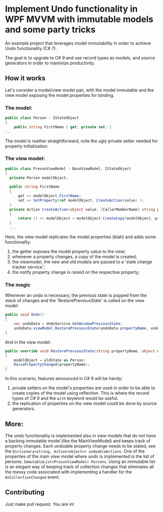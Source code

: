 # Implement Undo functionality in WPF MVVM with immutable models and some party tricks

An example project that leverages model immutability in order to achieve Undo functionality (C# 7).

The goal is to upgrate to C# 9 and use record types as models, and source generators in order to maximize productivity.

## How it works

Let's consider a model/view model pair, with the model immutable and the view model exposing the model properties for binding.

### The model:
```c#
public class Person : IStateObject
{
    public string FirstName { get; private set; }
...
```

The model is reather straightforward, note the ugly private setter needed for property initialization.

### The view model:
```c#
public class PresonViewModel : BaseViewModel, IStateObject
{
  private Person modelObject;
  
  public string FirstName 
  { 
      get => modelObject.FirstName; 
      set => SetProperty(ref modelObject, CreateAction(value) ); 
  }
  private Action CreateAction(object value, [CallerMemberName] string propertyName = null)
  {
      return () => modelObject = modelObject.CreateCopy(modelObject, propertyName, value) as Person;
  }
  ...
```

Here, the view model replicates the model properties (blah) and adds some functionality:

  1. the getter exposes the model property value to the view;
  2. whenever a property changes, a copy of the model is created;
  3. the viewmodel, the new and old models are passed to a 'state change tracker service';
  4. the notify property change is raised on the respective property;

### The magic

Whenever an undo is necessary, the previous state is popped from the stack of changes and the 'RestorePreviousState' is called on the view model:

```c#
public void Undo() 
{
    var undoData = UndoService.GetWindowPreviousState;
    undoData.viewModel.RestorePreviousState(undoData.propertyName, undoData.oldState, undoData.newState);
}
```

And in the view model:

```c#
public override void RestorePreviousState(string propertyName, object oldState, object newState)
{
    modelObject = oldState as Person;
    RaisePropertyChanged(propertyName);
}
```

In this scenario, features announced in C# 9 will be handy:

1. private setters on the model's properties are used in order to be able to create copies of the model using reflection. This is where the record types of C# 9 and the `with` keyword would be useful.
2. the replication of properties on the view model could be done by source generators.

## More:

The undo functionality is implemented also in view models that do not have a backing immutable model (like the MainViewModel) and keeps track of property changes. Each undoable property change needs to be stated, see the `Dictionary<string, Action<object>> undoableActions`. 
One of the properties of the main view model where undo is implemented is the list of persons: `ImmutableList<PresonViewModel> Persons`. Using an immutable list is an elegant way of keeping track of collection changes that eliminates all the messy code associated with implementing a handler for the `OnCollectionChanged` event.

## Contributing

Just make pull request. You are in!
